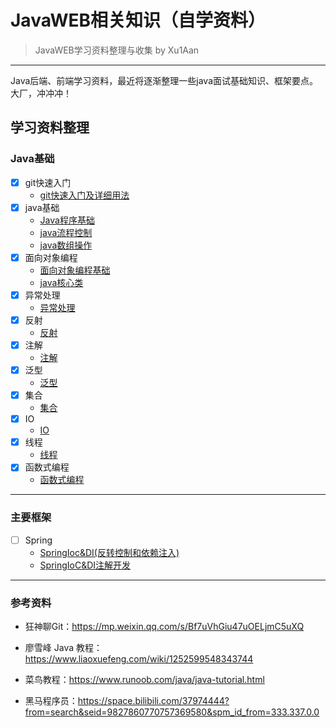 # JavaWEB相关知识（自学资料）
> JavaWEB学习资料整理与收集 by Xu1Aan
---
Java后端、前端学习资料，最近将逐渐整理一些java面试基础知识、框架要点。大厂，冲冲冲！

## **学习资料整理**

### **Java基础**

- [x] git快速入门
  - [git快速入门及详细用法](./markdown/git用法.md)
- [x] java基础
  - [Java程序基础](./markdown/java基础.md)
  - [java流程控制](./markdown/java流程控制.md)
  - [java数组操作](./markdown/java数组操作.md)
- [x] 面向对象编程
  - [面向对象编程基础](./markdown/面向对象编程基础.md)
  - [java核心类](./markdown/java核心类.md)
- [x] 异常处理
  - [异常处理](./markdown/异常处理.md)
- [x] 反射
  - [反射](./markdown/反射.md)
- [x] 注解
  - [注解](./markdown/注解.md)
- [x] 泛型
  - [泛型](./markdown/泛型.md)
- [x] 集合
  - [集合](./markdown/集合.md)
- [x] IO
  - [IO](./markdown/IO.md)
- [x] 线程
  - [线程](./markdown/线程.md)
- [x] 函数式编程
  - [函数式编程]()

---

### 主要框架

- [ ] Spring
  - [SpringIoc&DI(反转控制和依赖注入)](./markdown/spring/01_SpringIoC&DI.md)
  - [SpringIoC&DI注解开发](./markdown/spring/02_SpringIoC和DI注解开发.md)

---

### 参考资料

- 狂神聊Git：https://mp.weixin.qq.com/s/Bf7uVhGiu47uOELjmC5uXQ

- 廖雪峰 Java 教程：https://www.liaoxuefeng.com/wiki/1252599548343744

- 菜鸟教程：https://www.runoob.com/java/java-tutorial.html 

- 黑马程序员：https://space.bilibili.com/37974444?from=search&seid=9827860770757369580&spm_id_from=333.337.0.0
